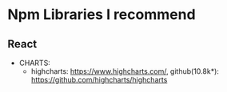 # Npm Libraries I recommend

## React

- CHARTS:
  - highcharts:  https://www.highcharts.com/, github(10.8k*): https://github.com/highcharts/highcharts

